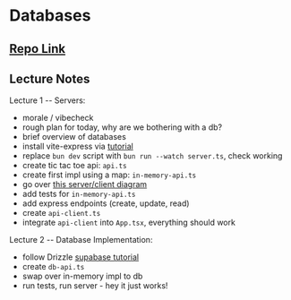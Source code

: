 # Databases

## [Repo Link](https://github.com/fractal-bootcamp/assignment-3-databases)

## Lecture Notes

Lecture 1 -- Servers:
- morale / vibecheck
- rough plan for today, why are we bothering with a db?
- brief overview of databases
- install vite-express via [tutorial](https://github.com/szymmis/vite-express?tab=readme-ov-file#fresh-setup-with-create-vite)
- replace `bun dev` script with `bun run --watch server.ts`, check working
- create tic tac toe api: `api.ts`
- create first impl using a map: `in-memory-api.ts`
- go over [this server/client diagram](https://excalidraw.com/#json=HbRS2oYJyu9l1gLJcaMQP,w0hwrbKk2HyEUzjvWQC5hw)
- add tests for `in-memory-api.ts`
- add express endpoints (create, update, read)
- create `api-client.ts`
- integrate `api-client` into `App.tsx`, everything should work

Lecture 2 -- Database Implementation:
- follow Drizzle [supabase tutorial](https://orm.drizzle.team/docs/get-started/supabase-new)
- create `db-api.ts`
- swap over in-memory impl to db
- run tests, run server - hey it just works!